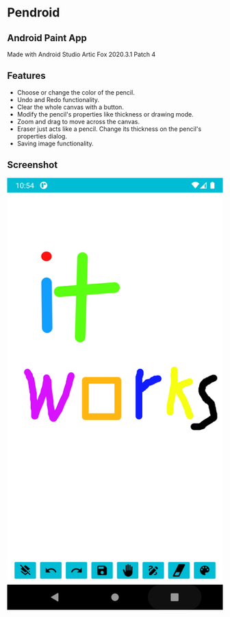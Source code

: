 # Pendroid
## Android Paint App

Made with Android Studio Artic Fox 2020.3.1 Patch 4 <br/>

## Features
- Choose or change the color of the pencil.
- Undo and Redo functionality.
- Clear the whole canvas with a button.
- Modify the pencil's properties like thickness or drawing mode.
- Zoom and drag to move across the canvas.
- Eraser just acts like a pencil. Change its thickness on the pencil's properties dialog.
- Saving image functionality.

## Screenshot
![Screenshot](./media/screenshot.png)

